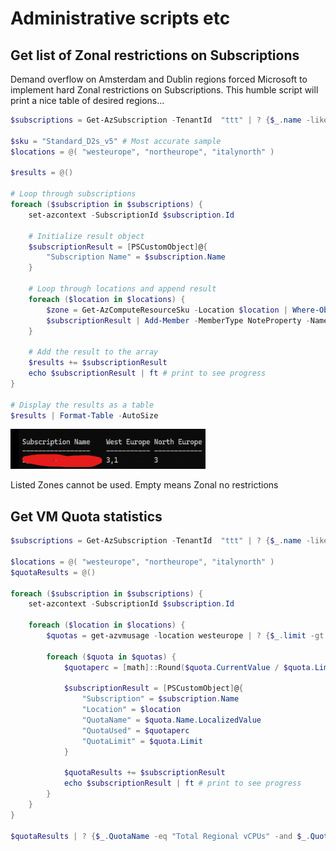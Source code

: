 # Administrative scripts etc

## Get list of Zonal restrictions on Subscriptions

Demand overflow on Amsterdam and Dublin regions forced Microsoft to implement hard Zonal restrictions on Subscriptions.
This humble script will print a nice table of desired regions...

``` ps1
$subscriptions = Get-AzSubscription -TenantId  "ttt" | ? {$_.name -like "S*"} | sort-object Name

$sku = "Standard_D2s_v5" # Most accurate sample
$locations = @( "westeurope", "northeurope", "italynorth" )

$results = @()

# Loop through subscriptions
foreach ($subscription in $subscriptions) {
    set-azcontext -SubscriptionId $subscription.Id
    
    # Initialize result object
    $subscriptionResult = [PSCustomObject]@{
        "Subscription Name" = $subscription.Name
    }
    
    # Loop through locations and append result
    foreach ($location in $locations) {
        $zone = Get-AzComputeResourceSku -Location $location | Where-Object { $_.ResourceType -eq 'virtualMachines' -and $_.Name -eq $sku }
        $subscriptionResult | Add-Member -MemberType NoteProperty -Name $location -Value ($zone.Restrictions.RestrictionInfo.Zones -join ",")
    }

    # Add the result to the array
    $results += $subscriptionResult
    echo $subscriptionResult | ft # print to see progress
}

# Display the results as a table
$results | Format-Table -AutoSize
```

![alt text](image-1.png)

Listed Zones cannot be used. Empty means Zonal no restrictions


## Get VM Quota statistics

``` ps1
$subscriptions = Get-AzSubscription -TenantId  "ttt" | ? {$_.name -like "S*"} | sort-object Name

$locations = @( "westeurope", "northeurope", "italynorth" )
$quotaResults = @()

foreach ($subscription in $subscriptions) {
    set-azcontext -SubscriptionId $subscription.Id
    
    foreach ($location in $locations) {
        $quotas = get-azvmusage -location westeurope | ? {$_.limit -gt 0 -and $_.CurrentValue -gt 0}

        foreach ($quota in $quotas) {
            $quotaperc = [math]::Round($quota.CurrentValue / $quota.Limit *100, 0)

            $subscriptionResult = [PSCustomObject]@{
                "Subscription" = $subscription.Name
                "Location" = $location
                "QuotaName" = $quota.Name.LocalizedValue
                "QuotaUsed" = $quotaperc
                "QuotaLimit" = $quota.Limit
            }

            $quotaResults += $subscriptionResult
            echo $subscriptionResult | ft # print to see progress
        }
    }
}

$quotaResults | ? {$_.QuotaName -eq "Total Regional vCPUs" -and $_.QuotaUsed -gt 20} | Format-Table -AutoSize
```